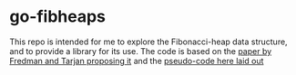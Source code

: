 # go-fibheaps
This repo is intended for me to explore the Fibonacci-heap data structure, and to provide a library for its use. The code is based on the [paper by Fredman and Tarjan proposing it](https://www.cs.princeton.edu/courses/archive/fall03/cs528/handouts/fibonacci%20heaps.pdf) and the [pseudo-code here laid out](http://www.cs.princeton.edu/~wayne/cs423/fibonacci/FibonacciHeapAlgorithm.html)  
